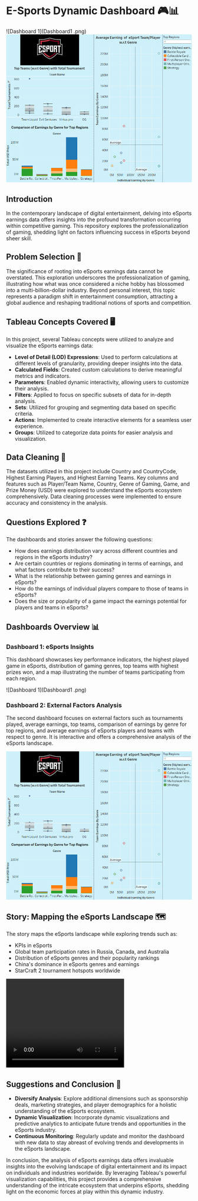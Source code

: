 # E-Sports Dynamic Dashboard 🎮📊

![Dashboard 1](Dashboard1 .png) ![Dashboard 2](Dashboard2.png)

## Introduction

In the contemporary landscape of digital entertainment, delving into eSports earnings data offers insights into the profound transformation occurring within competitive gaming. This repository explores the professionalization of gaming, shedding light on factors influencing success in eSports beyond sheer skill.

## Problem Selection 🎯

The significance of rooting into eSports earnings data cannot be overstated. This exploration underscores the professionalization of gaming, illustrating how what was once considered a niche hobby has blossomed into a multi-billion-dollar industry. Beyond personal interest, this topic represents a paradigm shift in entertainment consumption, attracting a global audience and reshaping traditional notions of sports and competition.

## Tableau Concepts Covered 🖥️

In this project, several Tableau concepts were utilized to analyze and visualize the eSports earnings data:

- **Level of Detail (LOD) Expressions**: Used to perform calculations at different levels of granularity, providing deeper insights into the data.
- **Calculated Fields**: Created custom calculations to derive meaningful metrics and indicators.
- **Parameters**: Enabled dynamic interactivity, allowing users to customize their analysis.
- **Filters**: Applied to focus on specific subsets of data for in-depth analysis.
- **Sets**: Utilized for grouping and segmenting data based on specific criteria.
- **Actions**: Implemented to create interactive elements for a seamless user experience.
- **Groups**: Utilized to categorize data points for easier analysis and visualization.

## Data Cleaning 🧹

The datasets utilized in this project include Country and CountryCode, Highest Earning Players, and Highest Earning Teams. Key columns and features such as Player/Team Name, Country, Genre of Gaming, Game, and Prize Money (USD) were explored to understand the eSports ecosystem comprehensively. Data cleaning processes were implemented to ensure accuracy and consistency in the analysis.

## Questions Explored ❓

The dashboards and stories answer the following questions:

- How does earnings distribution vary across different countries and regions in the eSports industry?
- Are certain countries or regions dominating in terms of earnings, and what factors contribute to their success?
- What is the relationship between gaming genres and earnings in eSports?
- How do the earnings of individual players compare to those of teams in eSports?
- Does the size or popularity of a game impact the earnings potential for players and teams in eSports?

## Dashboards Overview 📊

### Dashboard 1: eSports Insights

This dashboard showcases key performance indicators, the highest played game in eSports, distribution of gaming genres, top teams with highest prizes won, and a map illustrating the number of teams participating from each region.

![Dashboard 1](Dashboard1 .png)

### Dashboard 2: External Factors Analysis

The second dashboard focuses on external factors such as tournaments played, average earnings, top teams, comparison of earnings by genre for top regions, and average earnings of eSports players and teams with respect to genre. It is interactive and offers a comprehensive analysis of the eSports landscape.

![Dashboard 2](Dashboard2.png)

## Story: Mapping the eSports Landscape 🗺️

The story maps the eSports landscape while exploring trends such as:

- KPIs in eSports
- Global team participation rates in Russia, Canada, and Australia
- Distribution of eSports genres and their popularity rankings
- China's dominance in eSports genres and earnings
- StarCraft 2 tournament hotspots worldwide

<video width="320" height="240" controls>
  <source src="Story.mp4" type="video/mp4">
Your browser does not support the video tag.
</video>

## Suggestions and Conclusion 🚀

- **Diversify Analysis**: Explore additional dimensions such as sponsorship deals, marketing strategies, and player demographics for a holistic understanding of the eSports ecosystem.
- **Dynamic Visualization**: Incorporate dynamic visualizations and predictive analytics to anticipate future trends and opportunities in the eSports industry.
- **Continuous Monitoring**: Regularly update and monitor the dashboard with new data to stay abreast of evolving trends and developments in the eSports landscape.

In conclusion, the analysis of eSports earnings data offers invaluable insights into the evolving landscape of digital entertainment and its impact on individuals and industries worldwide. By leveraging Tableau's powerful visualization capabilities, this project provides a comprehensive understanding of the intricate ecosystem that underpins eSports, shedding light on the economic forces at play within this dynamic industry.
